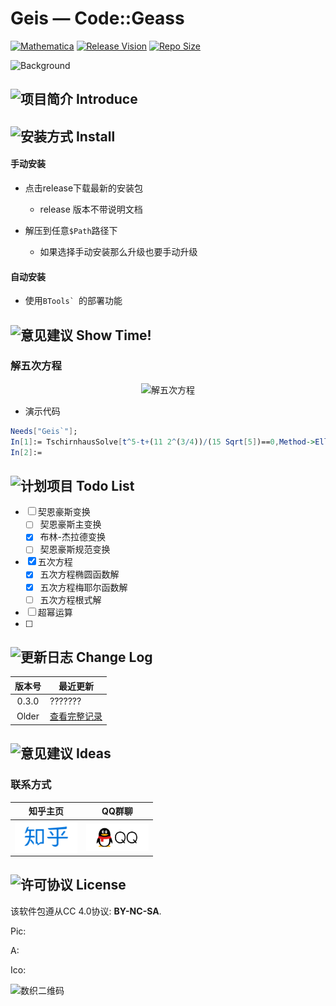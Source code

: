 # Geis — Code::Geass

[![Mathematica](https://img.shields.io/badge/Mathematica-%3E%3D10.0-brightgreen.svg)](https://www.wolfram.com/mathematica/)
[![Release Vision](https://img.shields.io/badge/release-v0.3.0-ff69b4.svg)](https://github.com/GalAster/Geis/releases)
[![Repo Size](https://img.shields.io/github/repo-size/GalAster/Geis.svg)](https://github.com/GalAster/Geis.git)

![Background](https://raw.githubusercontent.com/GalAster/Geis/master/Resources/pic/MainPage.png)

## ![项目简介](https://raw.githubusercontent.com/GalAster/Geis/master/Resources/ico/01_Introduce.png) Introduce

## ![安装方式](https://raw.githubusercontent.com/GalAster/Geis/master/Resources/ico/02_Install.png) Install

#### 手动安装

- 点击release下载最新的安装包

  - release 版本不带说明文档

- 解压到任意`$Path`路径下

  - 如果选择手动安装那么升级也要手动升级

#### 自动安装

- 使用``BTools` ``的部署功能

## ![意见建议](https://raw.githubusercontent.com/GalAster/Geis/master/Resources/ico/03_ShowTime.png) Show Time!

### 解五次方程

<div align=center>
<img src="https://raw.githubusercontent.com/GalAster/Geis/master/Resources/pic/Hermitsolve.png" alt="解五次方程"/>
</div>


- 演示代码

```Mathematica
Needs["Geis`"];
In[1]:= TschirnhausSolve[t^5-t+(11 2^(3/4))/(15 Sqrt[5])==0,Method->EllipticNomeQ];
In[2]:=
```
## ![计划项目](https://raw.githubusercontent.com/GalAster/Geis/master/Resources/ico/04_TodoList.png) Todo List

- [ ] 契恩豪斯变换
  - [ ] 契恩豪斯主变换
  - [x] 布林-杰拉德变换
  - [ ] 契恩豪斯规范变换
- [x] 五次方程
  - [x] 五次方程椭圆函数解
  - [x] 五次方程梅耶尔函数解
  - [ ] 五次方程根式解
- [ ] 超幂运算
- [ ] 

## ![更新日志](https://raw.githubusercontent.com/GalAster/Geis/master/Resources/ico/05_ChangeLog.png) Change Log

| 版本号 |最近更新|
|:-----:| --- 
| 0.3.0 | ???????
| Older | [查看完整记录](https://github.com/GalAster/Geis/blob/master/Resources/Change%20Log%20Full.md)

## ![意见建议](https://raw.githubusercontent.com/GalAster/Geis/master/Resources/ico/06_Ideas.png) Ideas

### 联系方式


|知乎主页|QQ群聊| 
|:-:|:-:|
|[<img src="https://raw.githubusercontent.com/GalAster/Deus/master/Resources/pic/Logo_Zhihu.png" alt="知乎链接" width = "100" align=center />](https://www.zhihu.com/people/GalAster)|[<img src="https://raw.githubusercontent.com/GalAster/Deus/master/Resources/pic/Logo_QQ.png" alt="QQ链接" width = "100" align=center />](https://jq.qq.com/?_wv=1027&k=5BqFya1)


## ![许可协议](https://raw.githubusercontent.com/GalAster/Geis/master/Resources/ico/07_License.png) License

该软件包遵从CC 4.0协议: **BY-NC-SA**.

Pic:

A:

Ico:



<img src="http://opentf.github.io/GuokrBadge/cc/gs/cc_byncsa.flat.guokr.svg" alt="数织二维码" width = "400"/>




